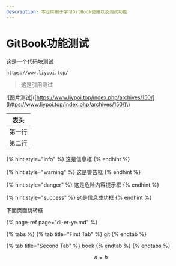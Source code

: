 ```yaml
---
description: 本仓库用于学习GitBook使用以及测试功能
---
```


# GitBook功能测试

这是一个代码块测试

```http
https://www.liypoi.top/
```

> 这是引用测试

!\[图片测试\]\([https://www.liypoi.top/index.php/archives/150/](https://www.liypoi.top/index.php/archives/150/)\)

| 表头 |
| :---: |
| 第一行 |
| 第二行 |

{% hint style="info" %}
这是信息框
{% endhint %}

{% hint style="warning" %}
这是警告框
{% endhint %}

{% hint style="danger" %}
这是危险内容提示框
{% endhint %}

{% hint style="success" %}
这是信息成功框
{% endhint %}

下面页面跳转框

{% page-ref page="di-er-ye.md" %}

{% tabs %}
{% tab title="First Tab" %}
git
{% endtab %}

{% tab title="Second Tab" %}
book
{% endtab %}
{% endtabs %}

$$
a = b
$$

